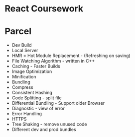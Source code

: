 # React Coursework

# Parcel

- Dev Build
- Local Server
- HMR = Hot Module Replacement - (Refreshing on saving)
- File Watching Algorithm - written in C++
- Caching - Faster Builds
- Image Optimization
- Minification
- Bundling
- Compress
- Consistent Hashing
- Code Splitting - split file
- Differential Bundling - Support older Browser
- Diagnostic - view of error
- Error Handling
- HTTPS
- Tree Shaking - remove unused code
- Different dev and prod bundles
